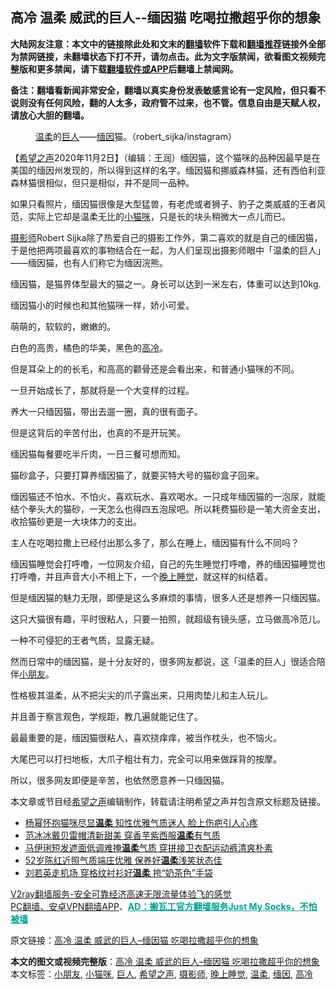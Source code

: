  <h2>高冷 温柔 威武的巨人--缅因猫 吃喝拉撒超乎你的想象</h2> <p class="notice"><b>大陆网友注意：本文中的链接除此处和文末的<a href="https://github.com/bannedbook/fanqiang" >翻墙</a>软件下载和<a href="https://github.com/killgcd/justmysocks/blob/master/README.md">翻墙推荐</a>链接外全部为禁网链接，未翻墙状态下打不开，请勿点击。此为文字版禁闻，欲看图文视频完整版和更多禁闻，请下载<a href="https://github.com/bannedbook/fanqiang">翻墙软件或APP</a>后翻墙上禁闻网。</p><p>备注：翻墙看新闻非常安全，翻墙以真实身份发表敏感言论有一定风险，但只看不说则没有任何风险，翻的人太多，政府管不过来，也不管。信息自由是天赋人权，请放心大胆的翻墙。</b></p>  <div class="entry"> <figure><figcaption><a href="https://www.bannedbook.org/bnews/tag/%E6%B8%A9%E6%9F%94/" class="st_tag internal_tag" rel="tag" title="标签 温柔 下的日志">温柔</a>的<a href="https://www.bannedbook.org/bnews/tag/%e5%b7%a8%e4%ba%ba/" class="st_tag internal_tag" rel="tag" title="标签 巨人 下的日志">巨人</a>——<a href="https://www.bannedbook.org/bnews/tag/%E7%BC%85%E5%9B%A0/" class="st_tag internal_tag" rel="tag" title="标签 缅因 下的日志">缅因</a>猫。（robert_sijka/instagram）</figcaption></figure> <p>【<span class='wp_keywordlink_affiliate'><a href="https://www.soundofhope.org" title="希望之声" target="_blank">希望之声</a></span>2020年11月2日】（编辑：王润）缅因猫，这个猫咪的品种因最早是在美国的缅因州发现的，所以得到这样的名字。缅因猫和挪威森林猫，还有西伯利亚森林猫很相似，但只是相似，并不是同一品种。</p> <p>如果只看照片，缅因猫很像是大型猛兽，有老虎或者狮子、豹子之类威威的王者风范，实际上它却是温柔无比的<a href="https://www.bannedbook.org/bnews/tag/%E5%B0%8F%E7%8C%AB%E5%92%AA/" class="st_tag internal_tag" rel="tag" title="标签 小猫咪 下的日志">小猫咪</a>，只是长的块头稍微大一点儿而已。</p> <p><a href="https://www.bannedbook.org/bnews/tag/%e6%91%84%e5%bd%b1%e5%b8%88/" class="st_tag internal_tag" rel="tag" title="标签 摄影师 下的日志">摄影师</a>Robert Sijka除了热爱自己的摄影工作外，第二喜欢的就是自己的缅因猫，于是他把两项最喜欢的事物结合在一起，为人们呈现出摄影师眼中「温柔的巨人」——缅因猫，也有人们称它为缅因浣熊。</p> <p></p> <p>缅因猫，是猫界体型最大的猫之一。身长可以达到一米左右，体重可以达到10kg.</p> <p></p> <p>缅因猫小的时候也和其他猫咪一样，娇小可爱。</p> <p></p> <p>萌萌的，软软的，嫩嫩的。</p> <p></p> <p>白色的高贵，橘色的华美，黑色的<a href="https://www.bannedbook.org/bnews/tag/%E9%AB%98%E5%86%B7/" class="st_tag internal_tag" rel="tag" title="标签 高冷 下的日志">高冷</a>。</p>  <p></p> <p>但是耳朵上的的长毛，和高高的颧骨还是会看出来，和普通小猫咪的不同。</p> <p></p> <p>一旦开始成长了，那就将是一个大变样的过程。</p> <p></p> <p>养大一只缅因猫，带出去遛一圈，真的很有面子。</p> <p>但是这背后的辛苦付出，也真的不是开玩笑。</p> <p></p> <p>缅因猫每餐要吃半斤肉，一日三餐可想而知。</p> <p></p> <p>猫砂盒子，只要打算养缅因猫了，就要买特大号的猫砂盒子回来。</p>  <p></p> <p>缅因猫还不怕水、不怕火，喜欢玩水、喜欢喝水。一只成年缅因猫的一泡尿，就能结个拳头大的猫砂，一天怎么也得四五泡尿吧。所以耗费猫砂是一笔大资金支出，收拾猫砂更是一大块体力的支出。</p> <p></p> <p>主人在吃喝拉撒上已经付出那么多了，那么在睡上，缅因猫有什么不同吗？</p> <p></p> <p>缅因猫睡觉会打呼噜，一位网友介绍，自己的先生睡觉打呼噜，养的缅因猫睡觉也打呼噜，并且声音大小不相上下，一个<a href="https://www.bannedbook.org/bnews/tag/%e6%99%9a%e4%b8%8a%e7%9d%a1%e8%a7%89/" class="st_tag internal_tag" rel="tag" title="标签 晚上睡觉 下的日志">晚上睡觉</a>，就这样的纠结着。</p> <p></p> <p>但是缅因猫的魅力无限，即便是这么多麻烦的事情，很多人还是想养一只缅因猫。</p> <p>这只大猫很有趣，平时很粘人，只要一拍照，就超级有镜头感，立马做高冷范儿。</p> <p>一种不可侵犯的王者气质，显露无疑。</p> <p></p>  <p>然而日常中的缅因猫，是十分友好的，很多网友都说，这「温柔的巨人」很适合陪伴<a href="https://www.bannedbook.org/bnews/tag/%E5%B0%8F%E6%9C%8B%E5%8F%8B/" class="st_tag internal_tag" rel="tag" title="标签 小朋友 下的日志">小朋友</a>。</p> <p></p> <p>性格极其温柔，从不把尖尖的爪子露出来，只用肉垫儿和主人玩儿。</p> <p></p> <p>并且善于察言观色，学规距，教几遍就能记住了。</p> <p></p> <p>最最重要的是，缅因猫很粘人，喜欢挠痒痒，被当作枕头，也不恼火。</p> <p></p> <p>大尾巴可以打扫地板，大爪子粗壮有力，完全可以用来做踩背的按摩。</p> <p></p> <p>所以，很多网友即便是辛苦，也依然愿意养一只缅因猫。</p>  <p>本文章或节目经<a href="https://www.bannedbook.org/bnews/tag/%e5%b8%8c%e6%9c%9b%e4%b9%8b%e5%a3%b0/" class="st_tag internal_tag" rel="tag" title="标签 希望之声 下的日志">希望之声</a>编辑制作，转载请注明希望之声并包含原文标题及链接。</p> <ul class='op-related-articles' title='相关阅读'> <li><a href='https://www.bannedbook.org/bnews/yule/20201102/1424129.html' target='_blank'>杨幂怀抱猫咪尽显<b>温柔</b> 知性优雅气质迷人 脸上伤疤引人心疼</a></li> <li><a href='https://www.bannedbook.org/bnews/yule/20201026/1420179.html' target='_blank'>范冰冰戴贝雷帽清新甜美 穿香芋紫西服<b>温柔</b>有气质</a></li> <li><a href='https://www.bannedbook.org/bnews/yule/20201025/1419724.html' target='_blank'>马伊琍短发遮面低调难掩<b>温柔</b>气质 穿拼接卫衣配运动裤清爽朴素</a></li> <li><a href='https://www.bannedbook.org/bnews/yule/20201016/1414723.html' target='_blank'>52岁陈红近照气质端庄优雅 保养好<b>温柔</b>浅笑状态佳</a></li> <li><a href='https://www.bannedbook.org/bnews/yule/20201015/1414064.html' target='_blank'>刘若英走机场 穿格纹衬衫好<b>温柔</b> 挎“奶茶色”手袋</a></li> </ul> <p class="texttj"> <a href="https://www.bannedbook.org/forum23/topic22702.html" target="_blank">V2ray翻墙服务-安全可靠经济高速无限流量体验飞的感觉</a><br/> <a href="https://github.com/bannedbook/fanqiang/wiki/%E7%A6%81%E9%97%BB%E7%BD%91%E5%AE%89%E5%8D%93%E7%BF%BB%E5%A2%99%E6%96%B0%E9%97%BBAPP" target="_blank">PC翻墙、安卓VPN翻墙APP</a>、<span onclick="window.open('https://github.com/killgcd/justmysocks/blob/master/README.md')" style="font-weight:bold;color:#00A191;cursor:pointer;text-decoration:underline;outline:none">AD：搬瓦工官方翻墙服务Just My Socks，不怕被墙</span></p><p>原文链接：<a class="src_link"  href="https://www.soundofhope.org/post/274125" target="_blank">高冷 温柔 威武的巨人&#8211;缅因猫 吃喝拉撒超乎你的想象</a></p><a name='sharetosocial'></a>       <div><b>本文的图文或视频完整版</b>：<a href='https://www.bannedbook.org/bnews/comments/20201103/1424552.html'>高冷 温柔 威武的巨人&#8211;缅因猫 吃喝拉撒超乎你的想象</a></div>  </div><!--END ENTRY--> <div class="postfooter"> <div>本文标签：<a href="https://www.bannedbook.org/bnews/tag/%E5%B0%8F%E6%9C%8B%E5%8F%8B/" rel="tag">小朋友</a>, <a href="https://www.bannedbook.org/bnews/tag/%E5%B0%8F%E7%8C%AB%E5%92%AA/" rel="tag">小猫咪</a>, <a href="https://www.bannedbook.org/bnews/tag/%e5%b7%a8%e4%ba%ba/" rel="tag">巨人</a>, <a href="https://www.bannedbook.org/bnews/tag/%e5%b8%8c%e6%9c%9b%e4%b9%8b%e5%a3%b0/" rel="tag">希望之声</a>, <a href="https://www.bannedbook.org/bnews/tag/%e6%91%84%e5%bd%b1%e5%b8%88/" rel="tag">摄影师</a>, <a href="https://www.bannedbook.org/bnews/tag/%e6%99%9a%e4%b8%8a%e7%9d%a1%e8%a7%89/" rel="tag">晚上睡觉</a>, <a href="https://www.bannedbook.org/bnews/tag/%E6%B8%A9%E6%9F%94/" rel="tag">温柔</a>, <a href="https://www.bannedbook.org/bnews/tag/%E7%BC%85%E5%9B%A0/" rel="tag">缅因</a>, <a href="https://www.bannedbook.org/bnews/tag/%E9%AB%98%E5%86%B7/" rel="tag">高冷</a></div>  </div><!--END POSTFOOTER--> 